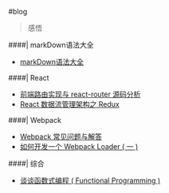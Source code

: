 #blog
>感悟

####| markDown语法大全
* [markDown语法大全](https://github.com/bailicangdu/blog/issues/2)

####| React

* [前端路由实现与 react-router 源码分析](https://github.com/bailicangdu/react-blog/issues/1)
* [React 数据流管理架构之 Redux](https://github.com/joeyguo/blog/issues/3)

####| Webpack
* [Webpack 常见问题与解答](https://github.com/joeyguo/blog/issues/7)
* [如何开发一个 Webpack Loader ( 一 )](https://github.com/joeyguo/blog/issues/4)

####| 综合
* [谈谈函数式编程 ( Functional Programming ) ](https://github.com/joeyguo/blog/issues/10)
